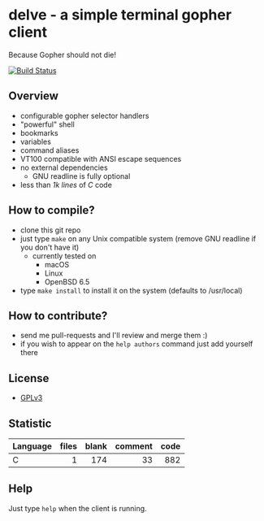 # delve - a simple terminal gopher client
Because Gopher should not die!

[![Build Status](https://travis-ci.org/kieselsteini/delve.svg?branch=master)](https://travis-ci.org/kieselsteini/delve)

## Overview
- configurable gopher selector handlers
- "powerful" shell
- bookmarks
- variables
- command aliases
- VT100 compatible with ANSI escape sequences
- no external dependencies
	- GNU readline is fully optional
- less than *1k lines* of *C* code

## How to compile?
- clone this git repo
- just type `make` on any Unix compatible system (remove GNU readline if you don't have it)
	- currently tested on
		- macOS
		- Linux
		- OpenBSD 6.5
- type `make install` to install it on the system (defaults to /usr/local)

## How to contribute?
- send me pull-requests and I'll review and merge them :)
- if you wish to appear on the `help authors` command just add yourself there

## License
- [GPLv3](https://www.gnu.org/licenses/gpl-3.0.html)

## Statistic
Language|files|blank|comment|code
:-------|-------:|-------:|-------:|-------:
C|1|174|33|882

## Help
Just type `help` when the client is running.
